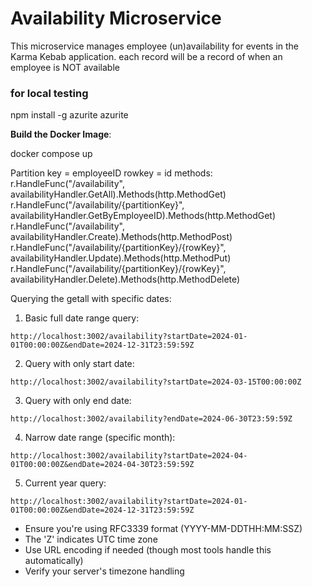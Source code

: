 # Availability Microservice

This microservice manages employee (un)availability for events in the Karma Kebab application.
each record will be a record of when an employee is NOT available


### for local testing
   npm install -g azurite
   azurite

**Build the Docker Image**:

   docker compose up

Partition key = employeeID
rowkey = id
methods: 
  r.HandleFunc("/availability", availabilityHandler.GetAll).Methods(http.MethodGet)
	r.HandleFunc("/availability/{partitionKey}", availabilityHandler.GetByEmployeeID).Methods(http.MethodGet)
	r.HandleFunc("/availability", availabilityHandler.Create).Methods(http.MethodPost)
	r.HandleFunc("/availability/{partitionKey}/{rowKey}", availabilityHandler.Update).Methods(http.MethodPut)
	r.HandleFunc("/availability/{partitionKey}/{rowKey}", availabilityHandler.Delete).Methods(http.MethodDelete)



   Querying the getall with specific dates: 

1. Basic full date range query:
```
http://localhost:3002/availability?startDate=2024-01-01T00:00:00Z&endDate=2024-12-31T23:59:59Z
```

2. Query with only start date:
```
http://localhost:3002/availability?startDate=2024-03-15T00:00:00Z
```

3. Query with only end date:
```
http://localhost:3002/availability?endDate=2024-06-30T23:59:59Z
```

4. Narrow date range (specific month):
```
http://localhost:3002/availability?startDate=2024-04-01T00:00:00Z&endDate=2024-04-30T23:59:59Z
```

5. Current year query:
```
http://localhost:3002/availability?startDate=2024-01-01T00:00:00Z&endDate=2024-12-31T23:59:59Z
```
- Ensure you're using RFC3339 format (YYYY-MM-DDTHH:MM:SSZ)
- The 'Z' indicates UTC time zone
- Use URL encoding if needed (though most tools handle this automatically)
- Verify your server's timezone handling
